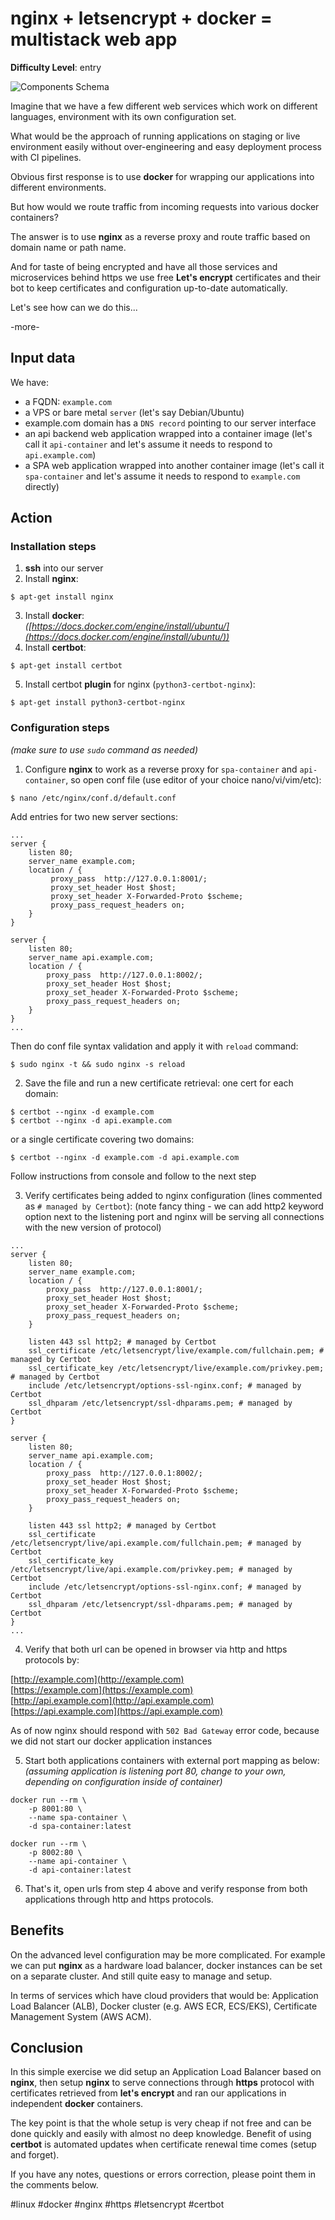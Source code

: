 # nginx + letsencrypt + docker = multistack web app

**Difficulty Level**: entry

![Components Schema](images/schema.png "Schema")

Imagine that we have a few different web services which work on different
languages, environment with its own configuration set.

What would be the approach of running applications on staging or live
environment easily without over-engineering and easy deployment process with CI
pipelines.

Obvious first response is to use **docker** for wrapping our applications into
different environments.

But how would we route traffic from incoming requests into various docker
containers?

The answer is to use **nginx** as a reverse proxy and route traffic based on domain
name or path name.

And for taste of being encrypted and have all those services and microservices
behind https we use free **Let's encrypt** certificates and their bot to keep
certificates and configuration up-to-date automatically.

Let's see how can we do this...

-more-

## Input data

We have:

- a FQDN: `example.com`
- a VPS or bare metal `server` (let's say Debian/Ubuntu)
- example.com domain has a `DNS record` pointing to our server interface
- an api backend web application wrapped into a container image (let's call it
`api-container`  and let's assume it needs to respond to `api.example.com`)
- a SPA web application wrapped into another container image (let's call it
`spa-container` and let's assume it needs to respond to `example.com` directly)

## Action

### Installation steps

1. **ssh** into our server
2. Install **nginx**:
```
$ apt-get install nginx
```
3. Install **docker**:  
*([https://docs.docker.com/engine/install/ubuntu/](https://docs.docker.com/engine/install/ubuntu/))*
4. Install **certbot**:
```
$ apt-get install certbot
```
5. Install certbot **plugin** for nginx (`python3-certbot-nginx`):
```
$ apt-get install python3-certbot-nginx
```

### Configuration steps
*(make sure to use `sudo` command as needed)*

1. Configure **nginx** to work as a reverse proxy for `spa-container` and
`api-container`, so open conf file (use editor of your choice nano/vi/vim/etc):
```
$ nano /etc/nginx/conf.d/default.conf
```
Add entries for two new server sections:
```
...
server {
    listen 80;
    server_name example.com;
    location / {
         proxy_pass  http://127.0.0.1:8001/;
         proxy_set_header Host $host;
         proxy_set_header X-Forwarded-Proto $scheme;
         proxy_pass_request_headers on;
    }
}

server {
    listen 80;
    server_name api.example.com;
    location / {
        proxy_pass  http://127.0.0.1:8002/;
        proxy_set_header Host $host;
        proxy_set_header X-Forwarded-Proto $scheme;
        proxy_pass_request_headers on;
    }
}
...
```
Then do conf file syntax validation and apply it with `reload` command:
```
$ sudo nginx -t && sudo nginx -s reload
```

2. Save the file and run a new certificate retrieval:
one cert for each domain:
```
$ certbot --nginx -d example.com
$ certbot --nginx -d api.example.com
```
or a single certificate covering two domains:
```
$ certbot --nginx -d example.com -d api.example.com
```
Follow instructions from console and follow to the next step

3. Verify certificates being added to nginx configuration (lines commented as `# managed by Certbot`):
(note fancy thing - we can add http2 keyword option next to the listening port
and nginx will be serving all connections with the new version of protocol)
```
...
server {
    listen 80;
    server_name example.com;
    location / {
        proxy_pass  http://127.0.0.1:8001/;
        proxy_set_header Host $host;
        proxy_set_header X-Forwarded-Proto $scheme;
        proxy_pass_request_headers on;
    }

    listen 443 ssl http2; # managed by Certbot
    ssl_certificate /etc/letsencrypt/live/example.com/fullchain.pem; # managed by Certbot
    ssl_certificate_key /etc/letsencrypt/live/example.com/privkey.pem; # managed by Certbot
    include /etc/letsencrypt/options-ssl-nginx.conf; # managed by Certbot
    ssl_dhparam /etc/letsencrypt/ssl-dhparams.pem; # managed by Certbot
}

server {
    listen 80;
    server_name api.example.com;
    location / {
        proxy_pass  http://127.0.0.1:8002/;
        proxy_set_header Host $host;
        proxy_set_header X-Forwarded-Proto $scheme;
        proxy_pass_request_headers on;
    }

    listen 443 ssl http2; # managed by Certbot
    ssl_certificate /etc/letsencrypt/live/api.example.com/fullchain.pem; # managed by Certbot
    ssl_certificate_key /etc/letsencrypt/live/api.example.com/privkey.pem; # managed by Certbot
    include /etc/letsencrypt/options-ssl-nginx.conf; # managed by Certbot
    ssl_dhparam /etc/letsencrypt/ssl-dhparams.pem; # managed by Certbot
}
...
```

4. Verify that both url can be opened in browser via http and https protocols by:

[http://example.com](http://example.com)  
[https://example.com](https://example.com)  
[http://api.example.com](http://api.example.com)  
[https://api.example.com](https://api.example.com)  

As of now nginx should respond with `502 Bad Gateway` error code, because we did
not start our docker application instances

5. Start both applications containers with external port mapping as below:  
*(assuming application is listening port 80, change to your own, depending on
configuration inside of container)*
```
docker run --rm \
    -p 8001:80 \
    --name spa-container \
    -d spa-container:latest

docker run --rm \
    -p 8002:80 \
    --name api-container \
    -d api-container:latest
```

6. That's it, open urls from step 4 above and verify response from both
   applications through http and https protocols.

## Benefits
On the advanced level configuration may be more complicated. For example we can
put **nginx** as a hardware load balancer, docker instances can be set on a
separate cluster. And still quite easy to manage and setup.

In terms of services which have cloud providers that would be: Application Load
Balancer (ALB), Docker cluster (e.g. AWS ECR, ECS/EKS), Certificate Management
System (AWS ACM).


## Conclusion
In this simple exercise we did setup an Application Load Balancer based on
**nginx**, then setup **nginx** to serve connections through **https** protocol
with certificates retrieved from **let's encrypt** and ran our applications in
independent **docker** containers.

The key point is that the whole setup is very cheap if not free and can be done
quickly and easily with almost no deep knowledge. Benefit of using **certbot**
is automated updates when certificate renewal time comes (setup and forget).


If you have any notes, questions or errors correction, please point them in the
comments below.

 #linux #docker #nginx #https #letsencrypt #certbot